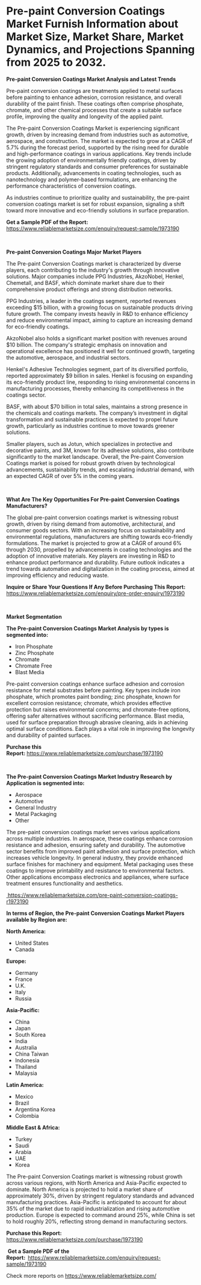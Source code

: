 <p><h1>Pre-paint Conversion Coatings Market Furnish Information about Market Size, Market Share, Market Dynamics, and Projections Spanning from 2025 to 2032.</h1></p><p><strong>Pre-paint Conversion Coatings Market Analysis and Latest Trends</strong></p>
<p><p>Pre-paint conversion coatings are treatments applied to metal surfaces before painting to enhance adhesion, corrosion resistance, and overall durability of the paint finish. These coatings often comprise phosphate, chromate, and other chemical processes that create a suitable surface profile, improving the quality and longevity of the applied paint.</p><p>The Pre-paint Conversion Coatings Market is experiencing significant growth, driven by increasing demand from industries such as automotive, aerospace, and construction. The market is expected to grow at a CAGR of 5.7% during the forecast period, supported by the rising need for durable and high-performance coatings in various applications. Key trends include the growing adoption of environmentally friendly coatings, driven by stringent regulatory standards and consumer preferences for sustainable products. Additionally, advancements in coating technologies, such as nanotechnology and polymer-based formulations, are enhancing the performance characteristics of conversion coatings.</p><p>As industries continue to prioritize quality and sustainability, the pre-paint conversion coatings market is set for robust expansion, signaling a shift toward more innovative and eco-friendly solutions in surface preparation.</p></p>
<p><strong>Get a Sample PDF of the Report:&nbsp;</strong> <a href="https://www.reliablemarketsize.com/enquiry/request-sample/1973190?utm_campaign=1884&utm_medium=2&utm_source=Github&utm_content=ia&utm_term=04022025&utm_id=pre-paint-conversion-coatings">https://www.reliablemarketsize.com/enquiry/request-sample/1973190</a></p>
<p>&nbsp;</p>
<p><strong>Pre-paint Conversion Coatings Major Market Players</strong></p>
<p><p>The Pre-paint Conversion Coatings market is characterized by diverse players, each contributing to the industry's growth through innovative solutions. Major companies include PPG Industries, AkzoNobel, Henkel, Chemetall, and BASF, which dominate market share due to their comprehensive product offerings and strong distribution networks.</p><p>PPG Industries, a leader in the coatings segment, reported revenues exceeding $15 billion, with a growing focus on sustainable products driving future growth. The company invests heavily in R&D to enhance efficiency and reduce environmental impact, aiming to capture an increasing demand for eco-friendly coatings.</p><p>AkzoNobel also holds a significant market position with revenues around $10 billion. The company's strategic emphasis on innovation and operational excellence has positioned it well for continued growth, targeting the automotive, aerospace, and industrial sectors.</p><p>Henkel's Adhesive Technologies segment, part of its diversified portfolio, reported approximately $9 billion in sales. Henkel is focusing on expanding its eco-friendly product line, responding to rising environmental concerns in manufacturing processes, thereby enhancing its competitiveness in the coatings sector.</p><p>BASF, with about $70 billion in total sales, maintains a strong presence in the chemicals and coatings markets. The company’s investment in digital transformation and sustainable practices is expected to propel future growth, particularly as industries continue to move towards greener solutions.</p><p>Smaller players, such as Jotun, which specializes in protective and decorative paints, and 3M, known for its adhesive solutions, also contribute significantly to the market landscape. Overall, the Pre-paint Conversion Coatings market is poised for robust growth driven by technological advancements, sustainability trends, and escalating industrial demand, with an expected CAGR of over 5% in the coming years.</p></p>
<p>&nbsp;</p>
<p><strong>What Are The Key Opportunities For Pre-paint Conversion Coatings Manufacturers?</strong></p>
<p><p>The global pre-paint conversion coatings market is witnessing robust growth, driven by rising demand from automotive, architectural, and consumer goods sectors. With an increasing focus on sustainability and environmental regulations, manufacturers are shifting towards eco-friendly formulations. The market is projected to grow at a CAGR of around 6% through 2030, propelled by advancements in coating technologies and the adoption of innovative materials. Key players are investing in R&D to enhance product performance and durability. Future outlook indicates a trend towards automation and digitalization in the coating process, aimed at improving efficiency and reducing waste.</p></p>
<p><strong>Inquire or Share Your Questions If Any Before Purchasing This Report:</strong> <a href="https://www.reliablemarketsize.com/enquiry/pre-order-enquiry/1973190?utm_campaign=1884&utm_medium=2&utm_source=Github&utm_content=ia&utm_term=04022025&utm_id=pre-paint-conversion-coatings">https://www.reliablemarketsize.com/enquiry/pre-order-enquiry/1973190</a></p>
<p>&nbsp;</p>
<p><strong>Market Segmentation</strong></p>
<p><strong>The Pre-paint Conversion Coatings Market Analysis by types is segmented into:</strong></p>
<p><ul><li>Iron Phosphate</li><li>Zinc Phosphate</li><li>Chromate</li><li>Chromate Free</li><li>Blast Media</li></ul></p>
<p><p>Pre-paint conversion coatings enhance surface adhesion and corrosion resistance for metal substrates before painting. Key types include iron phosphate, which promotes paint bonding; zinc phosphate, known for excellent corrosion resistance; chromate, which provides effective protection but raises environmental concerns; and chromate-free options, offering safer alternatives without sacrificing performance. Blast media, used for surface preparation through abrasive cleaning, aids in achieving optimal surface conditions. Each plays a vital role in improving the longevity and durability of painted surfaces.</p></p>
<p><strong>Purchase this Report:&nbsp;</strong><a href="https://www.reliablemarketsize.com/purchase/1973190?utm_campaign=1884&utm_medium=2&utm_source=Github&utm_content=ia&utm_term=04022025&utm_id=pre-paint-conversion-coatings">https://www.reliablemarketsize.com/purchase/1973190</a></p>
<p>&nbsp;</p>
<p><strong>The Pre-paint Conversion Coatings Market Industry Research by Application is segmented into:</strong></p>
<p><ul><li>Aerospace</li><li>Automotive</li><li>General Industry</li><li>Metal Packaging</li><li>Other</li></ul></p>
<p><p>The pre-paint conversion coatings market serves various applications across multiple industries. In aerospace, these coatings enhance corrosion resistance and adhesion, ensuring safety and durability. The automotive sector benefits from improved paint adhesion and surface protection, which increases vehicle longevity. In general industry, they provide enhanced surface finishes for machinery and equipment. Metal packaging uses these coatings to improve printability and resistance to environmental factors. Other applications encompass electronics and appliances, where surface treatment ensures functionality and aesthetics.</p></p>
<p><a href="https://www.reliablemarketsize.com/pre-paint-conversion-coatings-r1973190?utm_campaign=1884&utm_medium=2&utm_source=Github&utm_content=ia&utm_term=04022025&utm_id=pre-paint-conversion-coatings">&nbsp;https://www.reliablemarketsize.com/pre-paint-conversion-coatings-r1973190</a></p>
<p><strong>In terms of Region, the Pre-paint Conversion Coatings Market Players available by Region are:</strong></p>
<p>
    <p> <strong> North America: </strong>
        <ul>
            <li>United States</li>
            <li>Canada</li>
        </ul>
        </p> 
    <p> <strong> Europe: </strong>
        <ul>
            <li>Germany</li>
            <li>France</li>
            <li>U.K.</li>
            <li>Italy</li>
            <li>Russia</li>
        </ul>
        </p> 
    <p> <strong> Asia-Pacific: </strong>
        <ul>
            <li>China</li>
            <li>Japan</li>
            <li>South Korea</li>
            <li>India</li>
            <li>Australia</li>
            <li>China Taiwan</li>
            <li>Indonesia</li>
            <li>Thailand</li>
            <li>Malaysia</li>
        </ul>
        </p> 
    <p> <strong> Latin America: </strong>
        <ul>
            <li>Mexico</li>
            <li>Brazil</li>
            <li>Argentina Korea</li>
            <li>Colombia</li>
        </ul>
        </p> 
    <p> <strong> Middle East & Africa: </strong>
        <ul>
            <li>Turkey</li>
            <li>Saudi</li>
            <li>Arabia</li>
            <li>UAE</li>
            <li>Korea</li>
        </ul>
    </p>
    </p>
<p><p>The Pre-paint Conversion Coatings market is witnessing robust growth across various regions, with North America and Asia-Pacific expected to dominate. North America is projected to hold a market share of approximately 30%, driven by stringent regulatory standards and advanced manufacturing practices. Asia-Pacific is anticipated to account for about 35% of the market due to rapid industrialization and rising automotive production. Europe is expected to command around 25%, while China is set to hold roughly 20%, reflecting strong demand in manufacturing sectors.</p></p>
<p><strong>Purchase this Report: </strong><a href="https://www.reliablemarketsize.com/purchase/1973190?utm_campaign=1884&utm_medium=2&utm_source=Github&utm_content=ia&utm_term=04022025&utm_id=pre-paint-conversion-coatings">https://www.reliablemarketsize.com/purchase/1973190</a></p>
<p>&nbsp;<strong>Get a Sample PDF of the Report:&nbsp;&nbsp;</strong><a href="https://www.reliablemarketsize.com/enquiry/request-sample/1973190?utm_campaign=1884&utm_medium=2&utm_source=Github&utm_content=ia&utm_term=04022025&utm_id=pre-paint-conversion-coatings">https://www.reliablemarketsize.com/enquiry/request-sample/1973190</a></p>
<p><strong></strong></p>
<p>Check more reports on <a href="https://www.reliablemarketsize.com/?utm_campaign=1884&utm_medium=2&utm_source=Github&utm_content=ia&utm_term=04022025&utm_id=pre-paint-conversion-coatings">https://www.reliablemarketsize.com/</a></p>